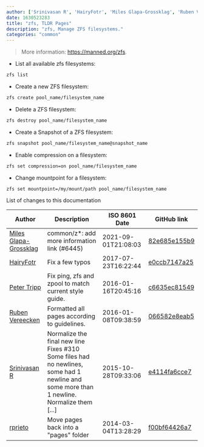 ```yaml
---
author: ['Srinivasan R', 'HairyFotr', 'Miles Glapa-Grossklag', 'Ruben Vereecken', 'rprieto', 'Peter Tripp']
date: 1630523283
title: "zfs, TLDR Pages"
description: "zfs, Manage ZFS filesystems."
categories: "common"
---
```

> More information: <https://manned.org/zfs>.

- List all available zfs filesystems:

```bash
zfs list
```

- Create a new ZFS filesystem:

```bash
zfs create pool_name/filesystem_name
```

- Delete a ZFS filesystem:

```bash
zfs destroy pool_name/filesystem_name
```

- Create a Snapshot of a ZFS filesystem:

```bash
zfs snapshot pool_name/filesystem_name@snapshot_name
```

- Enable compression on a filesystem:

```bash
zfs set compression=on pool_name/filesystem_name
```

- Change mountpoint for a filesystem:

```bash
zfs set mountpoint=/my/mount/path pool_name/filesystem_name
```
List of changes to this documentation


Author | Description | ISO 8601 Date | GitHub link
------|-----|-----|-----
[Miles Glapa-Grossklag](mailto:miles@glapa-grossklag.com) | common/z*: add more information link (#6445) | 2021-09-01T21:08:03 | [82e685e155b9](https://github.com/tldr-pages/tldr/commit/82e685e155b93e19aef385e655da9134d4808701)
[HairyFotr](mailto:hairyfotr@gmail.com) | Fix a few typos | 2017-07-23T16:22:44 | [e0ccb7147a25](https://github.com/tldr-pages/tldr/commit/e0ccb7147a25b5d738e3991f399f87e45f3a4140)
[Peter Tripp](mailto:petertripp@gmail.com) | Fix ping, zfs and zpool to match current style guide. | 2016-01-16T20:45:16 | [c6635ec81549](https://github.com/tldr-pages/tldr/commit/c6635ec8154918099af4fc5f4fbf2a7d9b12f112)
[Ruben Vereecken](mailto:rubenvereecken@gmail.com) | Formatted all pages according to guidelines. | 2016-01-08T09:38:59 | [066582e8eab5](https://github.com/tldr-pages/tldr/commit/066582e8eab57bce9861cc8d379e158d61f1cc95)
[Srinivasan R](mailto:srinivasanr@gmail.com) | Normalize the final new line Fixes #310 Some files had no newlines, some had 1 newline and some more than 1 newline. Normalize them [...] | 2015-10-28T09:33:06 | [e4114fa6cce7](https://github.com/tldr-pages/tldr/commit/e4114fa6cce7339425809afef817b06e872d7ca7)
[rprieto](mailto:choicesmade@gmail.com) | Move pages back into a "pages" folder | 2014-03-04T13:28:29 | [f00bf64426a7](https://github.com/tldr-pages/tldr/commit/f00bf64426a792ee3aac792f9c0aec3f8b1eaa7d)

